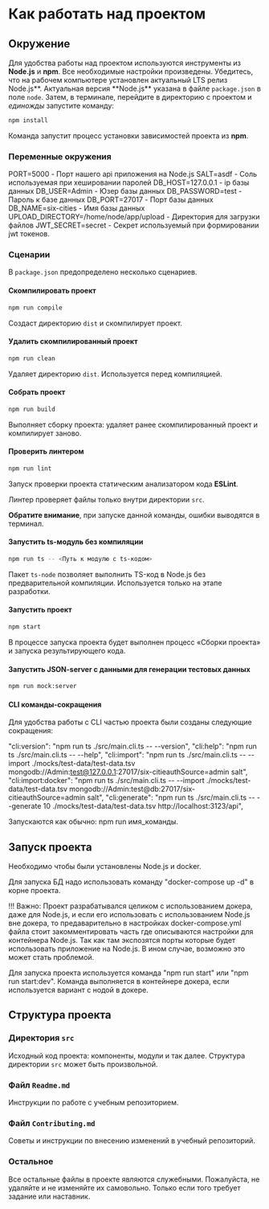 # Как работать над проектом

## Окружение

Для удобства работы над проектом используются инструменты из **Node.js** и **npm**. Все необходимые настройки произведены. Убедитесь, что на рабочем компьютере установлен актуальный LTS релиз Node.js**. Актуальная версия **Node.js\*\* указана в файле `package.json` в поле `node`. Затем, в терминале, перейдите в директорию с проектом и _единожды_ запустите команду:

```bash
npm install
```

Команда запустит процесс установки зависимостей проекта из **npm**.

### Переменные окружения

PORT=5000 - Порт нашего api приложения на Node.js
SALT=asdf - Соль используемая при хешировании паролей
DB_HOST=127.0.0.1 - ip базы данных
DB_USER=Admin - Юзер базы данных
DB_PASSWORD=test - Пароль к базе данных
DB_PORT=27017 - Порт базы данных
DB_NAME=six-cities - Имя базы данных
UPLOAD_DIRECTORY=/home/node/app/upload - Директория для загрузки файлов
JWT_SECRET=secret - Секрет используемый при формировании jwt токенов.

### Сценарии

В `package.json` предопределено несколько сценариев.

#### Скомпилировать проект

```bash
npm run compile
```

Создаст директорию `dist` и скомпилирует проект.

#### Удалить скомпилированный проект

```bash
npm run clean
```

Удаляет директорию `dist`. Используется перед компиляцией.

#### Собрать проект

```bash
npm run build
```

Выполняет сборку проекта: удаляет ранее скомпилированный проект и компилирует заново.

#### Проверить линтером

```bash
npm run lint
```

Запуск проверки проекта статическим анализатором кода **ESLint**.

Линтер проверяет файлы только внутри директории `src`.

**Обратите внимание**, при запуске данной команды, ошибки выводятся в терминал.

#### Запустить ts-модуль без компиляции

```bash
npm run ts -- <Путь к модулю с ts-кодом>
```

Пакет `ts-node` позволяет выполнить TS-код в Node.js без предварительной компиляции. Используется только на этапе разработки.

#### Запустить проект

```bash
npm start
```

В процессе запуска проекта будет выполнен процесс «Сборки проекта» и запуска результирующего кода.

#### Запустить JSON-server с данными для генерации тестовых данных

```bash
npm run mock:server
```

#### CLI команды-сокращения

Для удобства работы с CLI частью проекта были созданы следующие сокращения:

"cli:version": "npm run ts ./src/main.cli.ts -- --version",
"cli:help": "npm run ts ./src/main.cli.ts -- --help",
"cli:import": "npm run ts ./src/main.cli.ts -- --import ./mocks/test-data/test-data.tsv mongodb://Admin:test@127.0.0.1:27017/six-citieauthSource=admin salt",
"cli:import:docker": "npm run ts ./src/main.cli.ts -- --import ./mocks/test-data/test-data.tsv mongodb://Admin:test@db:27017/six-citieauthSource=admin salt",
"cli:generate": "npm run ts ./src/main.cli.ts -- --generate 10 ./mocks/test-data/test-data.tsv http://localhost:3123/api",

Запускаются как обычно: npm run имя_команды.

## Запуск проекта

Необходимо чтобы были установлены Node.js и docker.

Для запуска БД надо использовать команду "docker-compose up -d" в корне проекта.

!!! Важно: Проект разрабатывался целиком с использованием докера, даже для Node.js, и если его использовать с использованием Node.js вне докера, то предаварительно в настройках docker-compose.yml файла стоит закомментировать часть где описываются настройки для контейнера Node.js. Так как там экспозятся порты которые будет использовать приложение на Node.js. В ином случае, возможно это может стать проблемой.

Для запуска проекта используется команда "npm run start" или "npm run start:dev". Команда выполняется в контейнере докера, если используется вариант с нодой в докере.

## Структура проекта

### Директория `src`

Исходный код проекта: компоненты, модули и так далее. Структура директории `src` может быть произвольной.

### Файл `Readme.md`

Инструкции по работе с учебным репозиторием.

### Файл `Contributing.md`

Советы и инструкции по внесению изменений в учебный репозиторий.

### Остальное

Все остальные файлы в проекте являются служебными. Пожалуйста, не удаляйте и не изменяйте их самовольно. Только если того требует задание или наставник.
